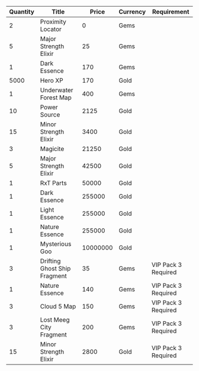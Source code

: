 | Quantity | Title | Price | Currency |  Requirement |
| -------- | ----- | ----- | -------- |  ----------- |
| 2 | Proximity Locator | 0 | Gems |  |
| 5 | Major Strength Elixir | 25 | Gems |  |
| 1 | Dark Essence | 170 | Gems |  |
| 5000 | Hero XP | 170 | Gold |  |
| 1 | Underwater Forest Map | 400 | Gems |  |
| 10 | Power Source | 2125 | Gold |  |
| 15 | Minor Strength Elixir | 3400 | Gold |  |
| 3 | Magicite | 21250 | Gold |  |
| 5 | Major Strength Elixir | 42500 | Gold |  |
| 1 | RxT Parts | 50000 | Gold |  |
| 1 | Dark Essence | 255000 | Gold |  |
| 1 | Light Essence | 255000 | Gold |  |
| 1 | Nature Essence | 255000 | Gold |  |
| 1 | Mysterious Goo | 10000000 | Gold |  |
| 3 | Drifting Ghost Ship Fragment | 35 | Gems | VIP Pack 3 Required |
| 1 | Nature Essence | 140 | Gems | VIP Pack 3 Required |
| 3 | Cloud 5 Map | 150 | Gems | VIP Pack 3 Required |
| 3 | Lost Meeg City Fragment | 200 | Gems | VIP Pack 3 Required |
| 15 | Minor Strength Elixir | 2800 | Gold | VIP Pack 3 Required |
